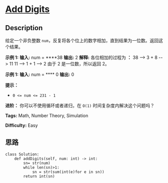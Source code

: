 # [Add Digits][title]

## Description

给定一个非负整数 `num`，反复将各个位上的数字相加，直到结果为一位数。返回这个结果。



**示例 1:**
            **输入:** num = ****38    **输出:** 2     **解释:** 各位相加的过程为 **：** 38 --> 3 + 8 --> 11    11 --> 1 + 1 --> 2    由于 2 是一位数，所以返回 2。    

**示例 1:**
            **输入:** num = **** 0    **输出:** 0



**提示：**

  * `0 <= num <= 231 - 1`



**进阶：** 你可以不使用循环或者递归，在 `O(1)` 时间复杂度内解决这个问题吗？


**Tags:** Math, Number Theory, Simulation

**Difficulty:** Easy

## 思路

``` python3
class Solution:
    def addDigits(self, num: int) -> int:
        sn= str(num)
        while len(sn)>1:
            sn = str(sum(int(e)for e in sn))
        return int(sn)
```

[title]: https://leetcode-cn.com/problems/add-digits
